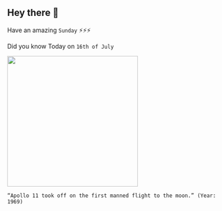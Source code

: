 ## Hey there 👋
Have an amazing `Sunday` ⚡⚡⚡

Did you know Today on `16th of July`
 
 [<img src="https://images2.minutemediacdn.com/image/upload/c_crop,h_2019,w_3000,x_0,y_0/v1560651792/shape/mentalfloss/585759-gettyimages-849192.jpg?itok=vvSi46hY" width="300" />](https://www.nasa.gov/mission_pages/apollo/apollo11.html) 
 ```
“Apollo 11 took off on the first manned flight to the moon.” (Year: 1969)
```
